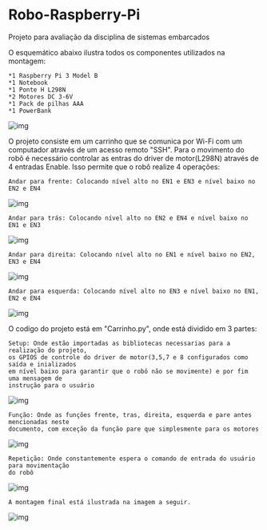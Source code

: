 # Robo-Raspberry-Pi
Projeto para avaliação da disciplina de sistemas embarcados

O esquemático abaixo ilustra todos os componentes utilizados na montagem:
```
*1 Raspberry Pi 3 Model B
*1 Notebook
*1 Ponte H L298N
*2 Motores DC 3-6V
*1 Pack de pilhas AAA
*1 PowerBank
```

![img](https://github.com/DaviDosCompiuter/Robo-Raspberry-Pi/blob/main/Esquematico.png)

O projeto consiste em um carrinho que se comunica por Wi-Fi com um computador através de um acesso remoto "SSH". Para o movimento do robô é necessário controlar as entras do driver de motor(L298N) através de 4 entradas Enable. Isso permite que o robô realize 4 operações:
```
Andar para frente: Colocando nível alto no EN1 e EN3 e nível baixo no EN2 e EN4
```

![img](https://github.com/DaviDosCompiuter/Robo-Raspberry-Pi/blob/main/R1.png)

```
Andar para trás: Colocando nível alto no EN2 e EN4 e nível baixo no EN1 e EN3
```

![img](https://github.com/DaviDosCompiuter/Robo-Raspberry-Pi/blob/main/R2.png)

```
Andar para direita: Colocando nível alto no EN1 e nível baixo no EN2, EN3 e EN4
```

![img](https://github.com/DaviDosCompiuter/Robo-Raspberry-Pi/blob/main/R3.png)
```
Andar para esquerda: Colocando nível alto no EN3 e nível baixo no EN1, EN2 e EN4
```

![img](https://github.com/DaviDosCompiuter/Robo-Raspberry-Pi/blob/main/R4.png)

O codigo do projeto está em "Carrinho.py", onde está dividido em 3 partes:

```
Setup: Onde estão importadas as bibliotecas necessarias para a realização do projeto,
os GPIOS de controle do driver de motor(3,5,7 e 8 configurados como saída e inializados
em nível baixo para garantir que o robô não se movimente) e por fim uma mensagem de 
instrução para o usuário
```

![img](https://github.com/DaviDosCompiuter/Robo-Raspberry-Pi/blob/main/C1.png)


```
Função: Onde as funções frente, tras, direita, esquerda e pare antes mencionadas neste 
documento, com exceção da função pare que simplesmente para os motores
```

![img](https://github.com/DaviDosCompiuter/Robo-Raspberry-Pi/blob/main/C2.png)



```
Repetição: Onde constantemente espera o comando de entrada do usuário para movimentação
do robô
```

![img](https://github.com/DaviDosCompiuter/Robo-Raspberry-Pi/blob/main/C3.png)

```
A montagem final está ilustrada na imagem a seguir.
```

![img](https://github.com/DaviDosCompiuter/Robo-Raspberry-Pi/blob/main/Montagem.jpg)
